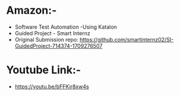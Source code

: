 # Amazon:-
- Software Test Automation -Using Katalon
- Guided Project - Smart Internz
- Original Submission repo: https://github.com/smartinternz02/SI-GuidedProject-714374-1709276507

# Youtube Link:-
- https://youtu.be/bFFKir8xw4s